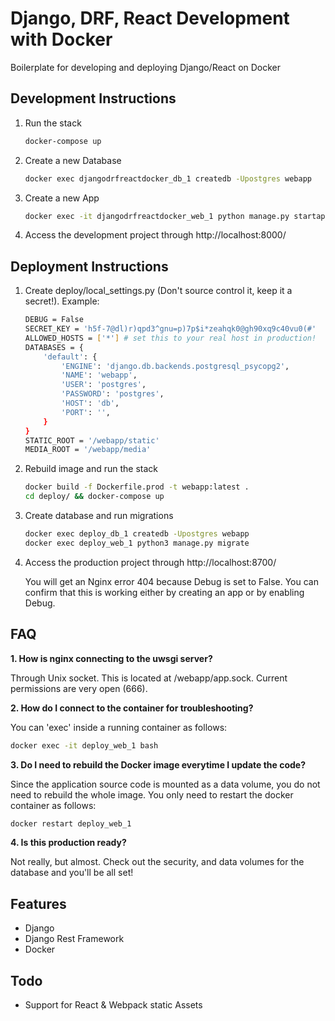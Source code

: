 # Django, DRF, React Development with Docker

Boilerplate for developing and deploying Django/React on Docker

## Development Instructions

1. Run the stack

   ```sh
   docker-compose up
   ```
   

2. Create a new Database

   ```sh
   docker exec djangodrfreactdocker_db_1 createdb -Upostgres webapp
   ```
   

3. Create a new App

   ```sh
   docker exec -it djangodrfreactdocker_web_1 python manage.py startapp dummyApp
   ```
   

4. Access the development project through http://localhost:8000/


## Deployment Instructions

1. Create deploy/local_settings.py (Don't source control it, keep it a secret!). Example:

   ```sh
   DEBUG = False
   SECRET_KEY = 'h5f-7@dl)r)qpd3^gnu=p)7p$i*zeahqk0@gh90xq9c40vu0(#'
   ALLOWED_HOSTS = ['*'] # set this to your real host in production!
   DATABASES = {
       'default': {
           'ENGINE': 'django.db.backends.postgresql_psycopg2',
           'NAME': 'webapp',
           'USER': 'postgres',
           'PASSWORD': 'postgres',
           'HOST': 'db',
           'PORT': '',
       }
   }
   STATIC_ROOT = '/webapp/static'
   MEDIA_ROOT = '/webapp/media'
   ```
   

2. Rebuild image and run the stack

   ```sh
   docker build -f Dockerfile.prod -t webapp:latest .
   cd deploy/ && docker-compose up
   ```
   

3. Create database and run migrations

   ```sh
   docker exec deploy_db_1 createdb -Upostgres webapp
   docker exec deploy_web_1 python3 manage.py migrate
   ```
   

4. Access the production project through http://localhost:8700/

   You will get an Nginx error 404 because Debug is set to False. You can confirm that this is working either by creating an app or by enabling Debug.
   

## FAQ
**1. How is nginx connecting to the uwsgi server?**

   Through Unix socket. This is located at /webapp/app.sock. Current permissions are very open (666).
   

**2. How do I connect to the container for troubleshooting?**

   You can 'exec' inside a running container as follows:
   ```sh
   docker exec -it deploy_web_1 bash
   ```
   

**3. Do I need to rebuild the Docker image everytime I update the code?**

   Since the application source code is mounted as a data volume, you do not need to rebuild the whole image. You only need to restart the docker container as follows:
   ```sh
   docker restart deploy_web_1
   ```
   

**4. Is this production ready?**

   Not really, but almost. Check out the security, and data volumes for the database and you'll be all set!
   

## Features
- Django
- Django Rest Framework
- Docker

## Todo
- Support for React & Webpack static Assets
